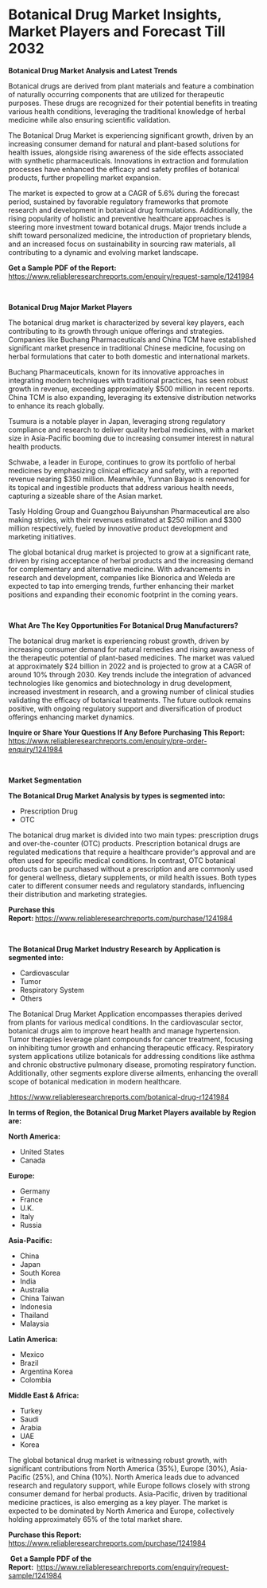 <p><h1>Botanical Drug Market Insights, Market Players and Forecast Till 2032</h1></p><p><strong>Botanical Drug Market Analysis and Latest Trends</strong></p>
<p><p>Botanical drugs are derived from plant materials and feature a combination of naturally occurring components that are utilized for therapeutic purposes. These drugs are recognized for their potential benefits in treating various health conditions, leveraging the traditional knowledge of herbal medicine while also ensuring scientific validation.</p><p>The Botanical Drug Market is experiencing significant growth, driven by an increasing consumer demand for natural and plant-based solutions for health issues, alongside rising awareness of the side effects associated with synthetic pharmaceuticals. Innovations in extraction and formulation processes have enhanced the efficacy and safety profiles of botanical products, further propelling market expansion.</p><p>The market is expected to grow at a CAGR of 5.6% during the forecast period, sustained by favorable regulatory frameworks that promote research and development in botanical drug formulations. Additionally, the rising popularity of holistic and preventive healthcare approaches is steering more investment toward botanical drugs. Major trends include a shift toward personalized medicine, the introduction of proprietary blends, and an increased focus on sustainability in sourcing raw materials, all contributing to a dynamic and evolving market landscape.</p></p>
<p><strong>Get a Sample PDF of the Report:&nbsp;</strong> <a href="https://www.reliableresearchreports.com/enquiry/request-sample/1241984?utm_campaign=3050&utm_medium=2&utm_source=Github&utm_content=ia&utm_term=19042025&utm_id=botanical-drug">https://www.reliableresearchreports.com/enquiry/request-sample/1241984</a></p>
<p>&nbsp;</p>
<p><strong>Botanical Drug Major Market Players</strong></p>
<p><p>The botanical drug market is characterized by several key players, each contributing to its growth through unique offerings and strategies. Companies like Buchang Pharmaceuticals and China TCM have established significant market presence in traditional Chinese medicine, focusing on herbal formulations that cater to both domestic and international markets. </p><p>Buchang Pharmaceuticals, known for its innovative approaches in integrating modern techniques with traditional practices, has seen robust growth in revenue, exceeding approximately $500 million in recent reports. China TCM is also expanding, leveraging its extensive distribution networks to enhance its reach globally.</p><p>Tsumura is a notable player in Japan, leveraging strong regulatory compliance and research to deliver quality herbal medicines, with a market size in Asia-Pacific booming due to increasing consumer interest in natural health products.</p><p>Schwabe, a leader in Europe, continues to grow its portfolio of herbal medicines by emphasizing clinical efficacy and safety, with a reported revenue nearing $350 million. Meanwhile, Yunnan Baiyao is renowned for its topical and ingestible products that address various health needs, capturing a sizeable share of the Asian market.</p><p>Tasly Holding Group and Guangzhou Baiyunshan Pharmaceutical are also making strides, with their revenues estimated at $250 million and $300 million respectively, fueled by innovative product development and marketing initiatives.</p><p>The global botanical drug market is projected to grow at a significant rate, driven by rising acceptance of herbal products and the increasing demand for complementary and alternative medicine. With advancements in research and development, companies like Bionorica and Weleda are expected to tap into emerging trends, further enhancing their market positions and expanding their economic footprint in the coming years.</p></p>
<p>&nbsp;</p>
<p><strong>What Are The Key Opportunities For Botanical Drug Manufacturers?</strong></p>
<p><p>The botanical drug market is experiencing robust growth, driven by increasing consumer demand for natural remedies and rising awareness of the therapeutic potential of plant-based medicines. The market was valued at approximately $24 billion in 2022 and is projected to grow at a CAGR of around 10% through 2030. Key trends include the integration of advanced technologies like genomics and biotechnology in drug development, increased investment in research, and a growing number of clinical studies validating the efficacy of botanical treatments. The future outlook remains positive, with ongoing regulatory support and diversification of product offerings enhancing market dynamics.</p></p>
<p><strong>Inquire or Share Your Questions If Any Before Purchasing This Report:</strong> <a href="https://www.reliableresearchreports.com/enquiry/pre-order-enquiry/1241984?utm_campaign=3050&utm_medium=2&utm_source=Github&utm_content=ia&utm_term=19042025&utm_id=botanical-drug">https://www.reliableresearchreports.com/enquiry/pre-order-enquiry/1241984</a></p>
<p>&nbsp;</p>
<p><strong>Market Segmentation</strong></p>
<p><strong>The Botanical Drug Market Analysis by types is segmented into:</strong></p>
<p><ul><li>Prescription Drug</li><li>OTC</li></ul></p>
<p><p>The botanical drug market is divided into two main types: prescription drugs and over-the-counter (OTC) products. Prescription botanical drugs are regulated medications that require a healthcare provider's approval and are often used for specific medical conditions. In contrast, OTC botanical products can be purchased without a prescription and are commonly used for general wellness, dietary supplements, or mild health issues. Both types cater to different consumer needs and regulatory standards, influencing their distribution and marketing strategies.</p></p>
<p><strong>Purchase this Report:&nbsp;</strong><a href="https://www.reliableresearchreports.com/purchase/1241984?utm_campaign=3050&utm_medium=2&utm_source=Github&utm_content=ia&utm_term=19042025&utm_id=botanical-drug">https://www.reliableresearchreports.com/purchase/1241984</a></p>
<p>&nbsp;</p>
<p><strong>The Botanical Drug Market Industry Research by Application is segmented into:</strong></p>
<p><ul><li>Cardiovascular</li><li>Tumor</li><li>Respiratory System</li><li>Others</li></ul></p>
<p><p>The Botanical Drug Market Application encompasses therapies derived from plants for various medical conditions. In the cardiovascular sector, botanical drugs aim to improve heart health and manage hypertension. Tumor therapies leverage plant compounds for cancer treatment, focusing on inhibiting tumor growth and enhancing therapeutic efficacy. Respiratory system applications utilize botanicals for addressing conditions like asthma and chronic obstructive pulmonary disease, promoting respiratory function. Additionally, other segments explore diverse ailments, enhancing the overall scope of botanical medication in modern healthcare.</p></p>
<p><a href="https://www.reliableresearchreports.com/botanical-drug-r1241984?utm_campaign=3050&utm_medium=2&utm_source=Github&utm_content=ia&utm_term=19042025&utm_id=botanical-drug">&nbsp;https://www.reliableresearchreports.com/botanical-drug-r1241984</a></p>
<p><strong>In terms of Region, the Botanical Drug Market Players available by Region are:</strong></p>
<p>
    <p> <strong> North America: </strong>
        <ul>
            <li>United States</li>
            <li>Canada</li>
        </ul>
        </p> 
    <p> <strong> Europe: </strong>
        <ul>
            <li>Germany</li>
            <li>France</li>
            <li>U.K.</li>
            <li>Italy</li>
            <li>Russia</li>
        </ul>
        </p> 
    <p> <strong> Asia-Pacific: </strong>
        <ul>
            <li>China</li>
            <li>Japan</li>
            <li>South Korea</li>
            <li>India</li>
            <li>Australia</li>
            <li>China Taiwan</li>
            <li>Indonesia</li>
            <li>Thailand</li>
            <li>Malaysia</li>
        </ul>
        </p> 
    <p> <strong> Latin America: </strong>
        <ul>
            <li>Mexico</li>
            <li>Brazil</li>
            <li>Argentina Korea</li>
            <li>Colombia</li>
        </ul>
        </p> 
    <p> <strong> Middle East & Africa: </strong>
        <ul>
            <li>Turkey</li>
            <li>Saudi</li>
            <li>Arabia</li>
            <li>UAE</li>
            <li>Korea</li>
        </ul>
    </p>
    </p>
<p><p>The global botanical drug market is witnessing robust growth, with significant contributions from North America (35%), Europe (30%), Asia-Pacific (25%), and China (10%). North America leads due to advanced research and regulatory support, while Europe follows closely with strong consumer demand for herbal products. Asia-Pacific, driven by traditional medicine practices, is also emerging as a key player. The market is expected to be dominated by North America and Europe, collectively holding approximately 65% of the total market share.</p></p>
<p><strong>Purchase this Report: </strong><a href="https://www.reliableresearchreports.com/purchase/1241984?utm_campaign=3050&utm_medium=2&utm_source=Github&utm_content=ia&utm_term=19042025&utm_id=botanical-drug">https://www.reliableresearchreports.com/purchase/1241984</a></p>
<p>&nbsp;<strong>Get a Sample PDF of the Report:&nbsp;&nbsp;</strong><a href="https://www.reliableresearchreports.com/enquiry/request-sample/1241984?utm_campaign=3050&utm_medium=2&utm_source=Github&utm_content=ia&utm_term=19042025&utm_id=botanical-drug">https://www.reliableresearchreports.com/enquiry/request-sample/1241984</a></p>
<p><strong></strong></p>
<p><p></p><p></p><p></p></p>